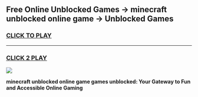 
## Free Online Unblocked Games → minecraft unblocked online game → Unblocked Games
<h3>
<a href="https://premium.freeplayer.one?title=minecraft_unblocked_online_game&ref=21F">CLICK TO PLAY</a></h3>
<hr>

<h3>
<a href="https://premium.freeplayer.one?title=minecraft_unblocked_online_game&ref=21F">CLICK 2 PLAY</a>
  
</h3>

<a href="https://premium.freeplayer.one?title=minecraft_unblocked_online_game&ref=21F/"><img src="https://clearcache.store/games.png"></a>


**minecraft unblocked online game games unblocked: Your Gateway to Fun and Accessible Online Gaming**
